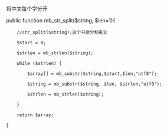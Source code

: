将中文每个字分开

public function mb_str_split($string, $len=1){

        //str_split($string);这个只能分割英文
        
        $start = 0;
        
        $strlen = mb_strlen($string);
        
        while ($strlen) {
        
            $array[] = mb_substr($string,$start,$len,"utf8");
            
            $string = mb_substr($string, $len, $strlen,"utf8");
            
            $strlen = mb_strlen($string);
            
        }
        
        return $array;
        
    }
    
